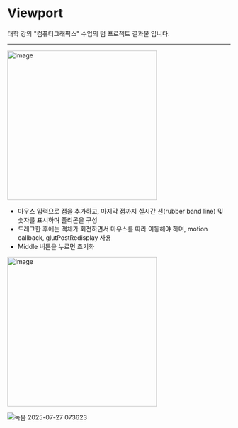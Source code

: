 # Viewport
대학 강의 "컴퓨터그래픽스" 수업의 텀 프로젝트 결과물 입니다.

---

<img width="337" alt="image" src="https://github.com/user-attachments/assets/378c8904-3ac5-4827-9574-9d24414249ef"/>

- 마우스 입력으로 점을 추가하고, 마지막 점까지 실시간 선(rubber band line) 및 숫자를 표시하며 폴리곤을 구성
- 드래그한 후에는 객체가 회전하면서 마우스를 따라 이동해야 하며, motion callback, glutPostRedisplay 사용
- Middle 버튼을 누르면 초기화
  
<img width="337" alt="image" src="https://github.com/user-attachments/assets/4f7ebb41-45e3-4dcf-afe1-9165eb2b8882"/>

![녹음 2025-07-27 073623](https://github.com/user-attachments/assets/d73f446e-44b0-43ae-9350-caf0311a89cd)
